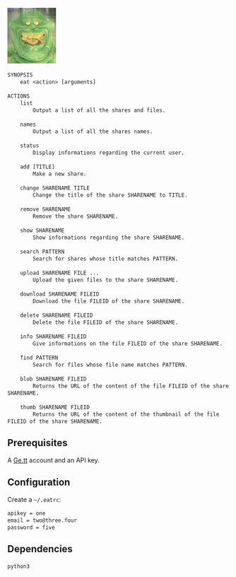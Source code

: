 ![preview](https://github.com/baskerville/eat/raw/master/preview/eat_logo.jpg)

    SYNOPSIS
        eat <action> [arguments]

    ACTIONS 
        list
            Output a list of all the shares and files.

        names
            Output a list of all the shares names.

        status
            Display informations regarding the current user.

        add [TITLE]
            Make a new share.

        change SHARENAME TITLE
            Change the title of the share SHARENAME to TITLE. 

        remove SHARENAME
            Remove the share SHARENAME.

        show SHARENAME
            Show informations regarding the share SHARENAME.

        search PATTERN
            Search for shares whose title matches PATTERN.

        upload SHARENAME FILE ...
            Upload the given files to the share SHARENAME.

        download SHARENAME FILEID
            Download the file FILEID of the share SHARENAME.

        delete SHARENAME FILEID
            Delete the file FILEID of the share SHARENAME.

        info SHARENAME FILEID
            Give informations on the file FILEID of the share SHARENAME.

        find PATTERN
            Search for files whose file name matches PATTERN.

        blob SHARENAME FILEID
            Returns the URL of the content of the file FILEID of the share SHARENAME.

        thumb SHARENAME FILEID
            Returns the URL of the content of the thumbnail of the file FILEID of the share SHARENAME.

## Prerequisites

A [Ge.tt](http://ge.tt) account and an API key.

## Configuration

Create a `~/.eatrc`:

    apikey = one
    email = two@three.four
    password = five

## Dependencies

`python3`
